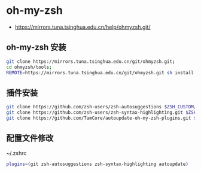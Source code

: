 # oh-my-zsh

- https://mirrors.tuna.tsinghua.edu.cn/help/ohmyzsh.git/

## oh-my-zsh 安装

```sh
git clone https://mirrors.tuna.tsinghua.edu.cn/git/ohmyzsh.git;
cd ohmyzsh/tools;
REMOTE=https://mirrors.tuna.tsinghua.edu.cn/git/ohmyzsh.git sh install.sh;
```

## 插件安装

```sh
git clone https://github.com/zsh-users/zsh-autosuggestions $ZSH_CUSTOM/plugins/zsh-autosuggestions
git clone https://github.com/zsh-users/zsh-syntax-highlighting.git $ZSH_CUSTOM/plugins/zsh-syntax-highlighting;
git clone https://github.com/TamCore/autoupdate-oh-my-zsh-plugins.git $ZSH_CUSTOM/plugins/autoupdate;
```

## 配置文件修改

~/.zshrc

```sh
plugins=(git zsh-autosuggestions zsh-syntax-highlighting autoupdate)
```
